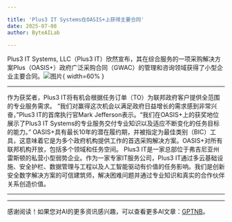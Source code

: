 ```yaml
---

title: 'Plus3 IT Systems在OASIS+上获得主要合同'
date: 2025-07-08
author: ByteAILab

---
```


Plus3 IT Systems, LLC（Plus3 IT）欣然宣布，其在综合服务的一项采购解决方案Plus（OASIS+）政府广泛采购合同（GWAC）的管理和咨询领域获得了小型企业主要合同。![图片](https://ai-techpark.com/wp-content/uploads/Plus3-IT.jpg){ width=60% }

---
作为获奖者，Plus3 IT将有机会根据任务订单（TO）为联邦政府客户提供全范围的专业服务需求。
“我们对赢得这次机会以满足政府日益增长的需求感到非常兴奋，”Plus3 IT的首席执行官Mark Jefferson表示。“我们在OASIS+上的获奖地位展示了Plus3 IT Systems的专业服务交付专业知识以及适应不断变化的任务目标的能力。”
OASIS+具有最长10年的潜在履约期，并被指定为最佳类别（BIC）工具，这意味着它是为多个政府机构提供工作的首选采购解决方案。OASIS+对所有联邦机构开放，包括多个领域和任务空间。
Plus3 IT是一家总部位于弗吉尼亚州雷斯顿的私营小型弱势企业。作为一家专家IT服务公司，Plus3 IT通过多云基础设施、安全护栏、数据管理与工程以及人工智能驱动有价值的任务影响。我们是创新安全数字解决方案的可信建筑师，解决困难问题并通过专业知识和真实的合作伙伴关系创造价值。

---
---
感谢阅读！如果您对AI的更多资讯感兴趣，可以查看更多AI文章：[GPTNB](https://gptnb.com)。